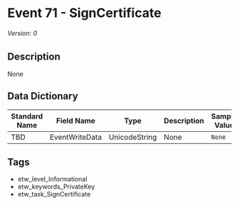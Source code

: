 # Event 71 - SignCertificate
###### Version: 0

## Description
None

## Data Dictionary
|Standard Name|Field Name|Type|Description|Sample Value|
|---|---|---|---|---|
|TBD|EventWriteData|UnicodeString|None|`None`|

## Tags
* etw_level_Informational
* etw_keywords_PrivateKey
* etw_task_SignCertificate